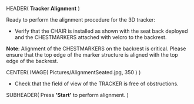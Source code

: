 HEADER( __Tracker Alignment__ )

Ready to perform the alignment procedure for the 3D tracker:

- Verify that the CHAIR is installed as shown with the seat back deployed and the CHESTMARKERS
attached with velcro to the backrest.

__Note__: Alignment of the CHESTMARKERS on the backrest is critical. 
Please ensure that the top edge of the marker structure is aligned with the top edge of the backrest.

CENTER( IMAGE( Pictures/AlignmentSeated.jpg, 350 ) )

- Check that the field of view of the TRACKER is free of obstructions.

SUBHEADER( Press __'Start'__ to perform alignment. )

